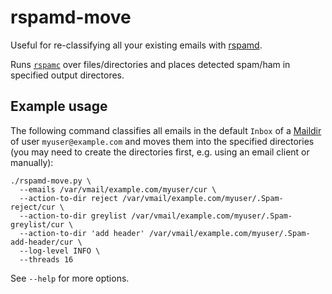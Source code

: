 # rspamd-move

Useful for re-classifying all your existing emails with [rspamd](https://rspamd.com/doc/quickstart.html#using-rspamc-console-routine).

Runs [`rspamc`](https://rspamd.com/doc/quickstart.html#using-rspamc-console-routine) over files/directories and places detected spam/ham in specified output directores.


## Example usage

The following command classifies all emails in the default `Inbox` of a [Maildir](https://en.wikipedia.org/wiki/Maildir) of user `myuser@example.com` and moves them into the specified directories (you may need to create the directories first, e.g. using an email client or manually):

```
./rspamd-move.py \
  --emails /var/vmail/example.com/myuser/cur \
  --action-to-dir reject /var/vmail/example.com/myuser/.Spam-reject/cur \
  --action-to-dir greylist /var/vmail/example.com/myuser/.Spam-greylist/cur \
  --action-to-dir 'add header' /var/vmail/example.com/myuser/.Spam-add-header/cur \
  --log-level INFO \
  --threads 16
```

See `--help` for more options.
